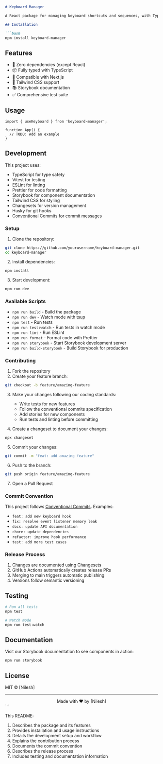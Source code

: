 ````markdown:README.md
# Keyboard Manager

A React package for managing keyboard shortcuts and sequences, with TypeScript support and Next.js compatibility.

## Installation

```bash
npm install keyboard-manager
````

## Features

- 🎯 Zero dependencies (except React)
- 📦 Fully typed with TypeScript
- 🔄 Compatible with Next.js
- 🎨 Tailwind CSS support
- 📚 Storybook documentation
- ✅ Comprehensive test suite

## Usage

```tsx
import { useKeyboard } from 'keyboard-manager';

function App() {
  // TODO: Add an example
}
```

## Development

This project uses:

- TypeScript for type safety
- Vitest for testing
- ESLint for linting
- Prettier for code formatting
- Storybook for component documentation
- Tailwind CSS for styling
- Changesets for version management
- Husky for git hooks
- Conventional Commits for commit messages

### Setup

1. Clone the repository:

```bash
git clone https://github.com/yourusername/keyboard-manager.git
cd keyboard-manager
```

2. Install dependencies:

```bash
npm install
```

3. Start development:

```bash
npm run dev
```

### Available Scripts

- `npm run build` - Build the package
- `npm run dev` - Watch mode with tsup
- `npm test` - Run tests
- `npm run test:watch` - Run tests in watch mode
- `npm run lint` - Run ESLint
- `npm run format` - Format code with Prettier
- `npm run storybook` - Start Storybook development server
- `npm run build-storybook` - Build Storybook for production

### Contributing

1. Fork the repository
2. Create your feature branch:

```bash
git checkout -b feature/amazing-feature
```

3. Make your changes following our coding standards:

   - Write tests for new features
   - Follow the conventional commits specification
   - Add stories for new components
   - Run tests and linting before committing

4. Create a changeset to document your changes:

```bash
npx changeset
```

5. Commit your changes:

```bash
git commit -m "feat: add amazing feature"
```

6. Push to the branch:

```bash
git push origin feature/amazing-feature
```

7. Open a Pull Request

### Commit Convention

This project follows [Conventional Commits](https://www.conventionalcommits.org/). Examples:

- `feat: add new keyboard hook`
- `fix: resolve event listener memory leak`
- `docs: update API documentation`
- `chore: update dependencies`
- `refactor: improve hook performance`
- `test: add more test cases`

### Release Process

1. Changes are documented using Changesets
2. GitHub Actions automatically creates release PRs
3. Merging to main triggers automatic publishing
4. Versions follow semantic versioning

## Testing

```bash
# Run all tests
npm test

# Watch mode
npm run test:watch
```

## Documentation

Visit our Storybook documentation to see components in action:

```bash
npm run storybook
```

## License

MIT © [Nilesh]

---

<div align="center">
Made with ❤️ by [Nilesh]
</div>
```

This README:

1. Describes the package and its features
2. Provides installation and usage instructions
3. Details the development setup and workflow
4. Explains the contribution process
5. Documents the commit convention
6. Describes the release process
7. Includes testing and documentation information
